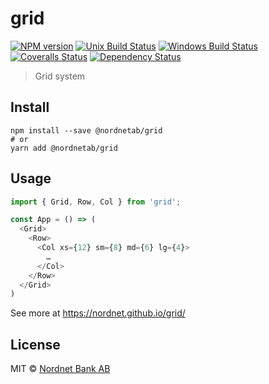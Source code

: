# grid

[![NPM version][npm-image]][npm-url]
[![Unix Build Status][travis-image]][travis-url]
[![Windows Build Status][appveyor-image]][appveyor-url]
[![Coveralls Status][coveralls-image]][coveralls-url]
[![Dependency Status][depstat-image]][depstat-url]

> Grid system

## Install

    npm install --save @nordnetab/grid
    # or
    yarn add @nordnetab/grid

## Usage

```js
import { Grid, Row, Col } from 'grid';

const App = () => (
  <Grid>
    <Row>
      <Col xs={12} sm={8} md={6} lg={4}>
        …
      </Col>
    </Row>
  </Grid>
)
```

See more at https://nordnet.github.io/grid/

## License

MIT © [Nordnet Bank AB](https://www.nordnet.se)

[npm-url]: https://npmjs.org/package/grid
[npm-image]: https://img.shields.io/npm/v/grid.svg?style=flat-square

[travis-url]: https://travis-ci.org/nordnet/grid
[travis-image]: https://img.shields.io/travis/nordnet/grid.svg?style=flat-square&label=unix

[appveyor-url]: https://ci.appveyor.com/project/nordnet/grid
[appveyor-image]: https://img.shields.io/appveyor/ci/nordnet/grid.svg?style=flat-square&label=windows

[coveralls-url]: https://coveralls.io/r/nordnet/grid
[coveralls-image]: https://img.shields.io/coveralls/nordnet/grid.svg?style=flat-square

[depstat-url]: https://david-dm.org/nordnet/grid
[depstat-image]: https://david-dm.org/nordnet/grid.svg?style=flat-square
